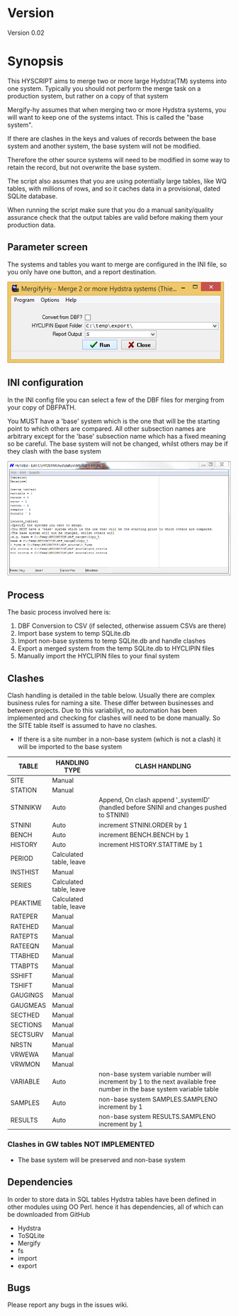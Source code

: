 # Version

Version 0.02

# Synopsis

This HYSCRIPT aims to merge two or more large Hydstra(TM) systems into one system. Typically you should not perform the merge task on a production system, but rather on a copy of that system

Mergify-hy assumes that when merging two or more Hydstra systems, you will want to keep one of the systems intact. This is called the "base system". 

If there are clashes in the keys and values of records between the base system and another system, the base system will not be modified.

Therefore the other source systems will need to be modified in some way to retain the record, but not overwrite the base system.

The script also assumes that you are using potentially large tables, like WQ tables, with millions of rows, and so it caches data in a provisional, dated SQLite database.

When running the script make sure that you do a manual sanity/quality assurance check that the output tables are valid before making them your production data.

## Parameter screen

The systems and tables you want to merge are configured in the INI file, so you only have one button, and a report destination.

![Parameter screen](/images/psc.PNG)

## INI configuration

In the INI config file you can select a few of the DBF files for merging from your copy of DBFPATH. 

You MUST have a 'base' system which is the one that will be the starting point to which others are compared. All other subsection names are arbitrary except for the 'base' subsection name which has a fixed meaning so be careful. The base system will not be changed, whilst others may be if they clash with the base system

![INI file](/images/ini.png)

## Process

The basic process involved here is:

1. DBF Conversion to CSV (if selected, otherwise assuem CSVs are there)
2. Import base system to temp SQLite.db
3. Import non-base systems to temp SQLite.db and handle clashes
4. Export a merged system from the temp SQLite.db to HYCLIPIN files
5. Manually import the HYCLIPIN files to your final system

## Clashes

Clash handling is detailed in the table below. Usually there are complex business rules for naming a site. These differ 
between businesses and between projects. Due to this variabiliyt, no automation has been implemented and checking for clashes will need to be done manually. So the SITE table itself is assumed to have no clashes.

* If there is a site number in a non-base system (which is not a clash) it will be imported to the base system

 
|	TABLE	|	HANDLING TYPE	|	CLASH HANDLING	|
|-----------|-------------------|-------------------|
|	SITE 	|	 Manual	|		|
|	    STATION 	|	 Manual	|		|
|	    STNINIKW 	|	Auto	|	 Append, On clash append '_systemID' (handled before SNINI and changes pushed to STNINI)	|
|	    STNINI 	|	Auto	|	 increment STNINI.ORDER by 1	|
|	    BENCH 	|	Auto	|	 increment BENCH.BENCH by 1	|
|	    HISTORY 	|	Auto	|	 increment HISTORY.STATTIME by 1	|
|	    PERIOD 	|	 Calculated table, leave	|		|
|	    INSTHIST 	|	 Manual	|		|
|	    SERIES 	|	 Calculated table, leave 	|		|
|	    PEAKTIME 	|	 Calculated table, leave 	|		|
|	    RATEPER 	|	 Manual	|		|
|	    RATEHED 	|	 Manual	|		|
|	    RATEPTS 	|	 Manual	|		|
|	    RATEEQN 	|	 Manual	|		|
|	    TTABHED 	|	 Manual	|		|
|	    TTABPTS 	|	 Manual	|		|
|	    SSHIFT 	|	 Manual	|		|
|	    TSHIFT 	|	 Manual	|		|
|	    GAUGINGS 	|	 Manual	|		|
|	    GAUGMEAS 	|	 Manual	|		|
|	    SECTHED 	|	 Manual	|		|
|	    SECTIONS 	|	 Manual	|		|
|	    SECTSURV 	|	 Manual	|		|
|	    NRSTN 	|	 Manual	|		|
|	    VRWEWA 	|	 Manual	|		|
|	    VRWMON 	|	 Manual	|		|
|	    VARIABLE	|	 Auto	|	non-base system variable number will increment by 1 to the next available free number in the base system variable table	|
|	    SAMPLES	|	 Auto	|	non-base system SAMPLES.SAMPLENO increment by 1	|
|	    RESULTS	|	 Auto	|	non-base system RESULTS.SAMPLENO increment by 1	|


### Clashes in GW tables NOT IMPLEMENTED

* The base system will be preserved and non-base system 

## Dependencies

In order to store data in SQL tables Hydstra tables have been defined in other modules using OO Perl. hence it has dependencies, all of which can be downloaded from GitHub

* Hydstra
* ToSQLite
* Mergify
* fs
* import
* export
 
## Bugs

Please report any bugs in the issues wiki.

